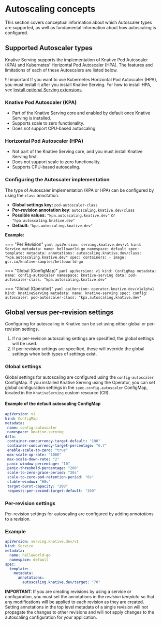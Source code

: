 # Autoscaling concepts
This section covers conceptual information about which Autoscaler types are supported, as well as fundamental information about how autoscaling is configured.

## Supported Autoscaler types

Knative Serving supports the implementation of Knative Pod Autoscaler (KPA) and Kubernetes' Horizontal Pod Autoscaler (HPA). The features and limitations of each of these Autoscalers are listed below.

!!! important
    If you want to use Kubernetes Horizontal Pod Autoscaler (HPA), you must install it after you install Knative Serving.
For how to install HPA, see [Install optional Serving extensions](../../admin/install/serving/install-serving-with-yaml.md#install-optional-serving-extensions).

### Knative Pod Autoscaler (KPA)

* Part of the Knative Serving core and enabled by default once Knative Serving is installed.
* Supports scale to zero functionality.
* Does not support CPU-based autoscaling.

### Horizontal Pod Autoscaler (HPA)

* Not part of the Knative Serving core, and you must install Knative Serving first.
* Does not support scale to zero functionality.
* Supports CPU-based autoscaling.

### Configuring the Autoscaler implementation

The type of Autoscaler implementation (KPA or HPA) can be configured by using the `class` annotation.

* **Global settings key:** `pod-autoscaler-class`
* **Per-revision annotation key:** `autoscaling.knative.dev/class`
* **Possible values:** `"kpa.autoscaling.knative.dev"` or `"hpa.autoscaling.knative.dev"`
* **Default:** `"kpa.autoscaling.knative.dev"`

**Example:**

=== "Per Revision"
    ```yaml
    apiVersion: serving.knative.dev/v1
    kind: Service
    metadata:
      name: helloworld-go
      namespace: default
    spec:
      template:
        metadata:
          annotations:
            autoscaling.knative.dev/class: "kpa.autoscaling.knative.dev"
        spec:
          containers:
            - image: gcr.io/knative-samples/helloworld-go
    ```

=== "Global (ConfigMap)"
    ```yaml
    apiVersion: v1
    kind: ConfigMap
    metadata:
     name: config-autoscaler
     namespace: knative-serving
    data:
     pod-autoscaler-class: "kpa.autoscaling.knative.dev"
    ```

=== "Global (Operator)"
    ```yaml
    apiVersion: operator.knative.dev/v1alpha1
    kind: KnativeServing
    metadata:
      name: knative-serving
    spec:
      config:
        autoscaler:
          pod-autoscaler-class: "kpa.autoscaling.knative.dev"
    ```

## Global versus per-revision settings

Configuring for autoscaling in Knative can be set using either global or per-revision settings.

1. If no per-revision autoscaling settings are specified, the global settings will be used.
1. If per-revision settings are specified, these will override the global settings when both types of settings exist.

### Global settings

Global settings for autoscaling are configured using the `config-autoscaler` ConfigMap. If you installed Knative Serving using the Operator, you can set global configuration settings in the `spec.config.autoscaler` ConfigMap, located in the `KnativeServing` custom resource (CR).

#### Example of the default autoscaling ConfigMap

```yaml
apiVersion: v1
kind: ConfigMap
metadata:
 name: config-autoscaler
 namespace: knative-serving
data:
 container-concurrency-target-default: "100"
 container-concurrency-target-percentage: "0.7"
 enable-scale-to-zero: "true"
 max-scale-up-rate: "1000"
 max-scale-down-rate: "2"
 panic-window-percentage: "10"
 panic-threshold-percentage: "200"
 scale-to-zero-grace-period: "30s"
 scale-to-zero-pod-retention-period: "0s"
 stable-window: "60s"
 target-burst-capacity: "200"
 requests-per-second-target-default: "200"
```

### Per-revision settings

Per-revision settings for autoscaling are configured by adding _annotations_ to a revision.

### Example

```yaml
apiVersion: serving.knative.dev/v1
kind: Service
metadata:
  name: helloworld-go
  namespace: default
spec:
  template:
    metadata:
      annotations:
        autoscaling.knative.dev/target: "70"
```

**IMPORTANT:** If you are creating revisions by using a service or configuration, you must set the annotations in the _revision template_ so that any modifications will be applied to each revision as they are created.
Setting annotations in the top level metadata of a single revision will not propagate the changes to other revisions and will not apply changes to the autoscaling configuration for your application.
